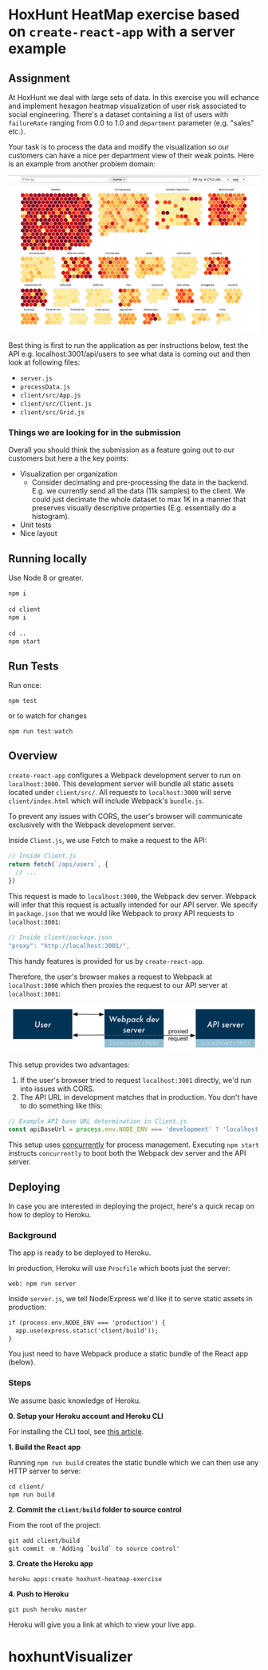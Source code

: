 # HoxHunt HeatMap exercise based on `create-react-app` with a server example


## Assignment

At HoxHunt we deal with large sets of data. In this exercise you will echance and implement hexagon heatmap visualization of user risk associated to social engineering. There's a dataset containing a list of users with `failureRate` ranging from 0.0 to 1.0 and `department` parameter (e.g. "sales" etc.).

Your task is to process the data and modify the visualization so our customers can have a nice per department view of their weak points. Here is an example from another problem domain:

![](./lpghostmap.png)

Best thing is first to run the application as per instructions below, test the API e.g. localhost:3001/api/users to see what data is coming out and then look at following files:

- `server.js`
- `processData.js`
- `client/src/App.js`
- `client/src/Client.js`
- `client/src/Grid.js`

### Things we are looking for in the submission

Overall you should think the submission as a feature going out to our customers but here a the key points:

- Visualization per organization
  - Consider decimating and pre-processing the data in the backend. E.g. we currently send all the data (11k samples) to the client. We could just decimate the whole dataset to max 1K in a manner that preserves visually descriptive properties (E.g. essentially do a histogram). 
- Unit tests
- Nice layout

## Running locally

Use Node 8 or greater.

```
npm i

cd client
npm i

cd ..
npm start
```

## Run Tests

Run once:
```
npm test
```
or to watch for changes
```
npm run test:watch
```


## Overview

`create-react-app` configures a Webpack development server to run on `localhost:3000`. This development server will bundle all static assets located under `client/src/`. All requests to `localhost:3000` will serve `client/index.html` which will include Webpack's `bundle.js`.

To prevent any issues with CORS, the user's browser will communicate exclusively with the Webpack development server.

Inside `Client.js`, we use Fetch to make a request to the API:

```js
// Inside Client.js
return fetch(`/api/users`, {
  // ...
})
```

This request is made to `localhost:3000`, the Webpack dev server. Webpack will infer that this request is actually intended for our API server. We specify in `package.json` that we would like Webpack to proxy API requests to `localhost:3001`:

```js
// Inside client/package.json
"proxy": "http://localhost:3001/",
```

This handy features is provided for us by `create-react-app`.

Therefore, the user's browser makes a request to Webpack at `localhost:3000` which then proxies the request to our API server at `localhost:3001`:

![](./flow-diagram.png)

This setup provides two advantages:

1. If the user's browser tried to request `localhost:3001` directly, we'd run into issues with CORS.
2. The API URL in development matches that in production. You don't have to do something like this:

```js
// Example API base URL determination in Client.js
const apiBaseUrl = process.env.NODE_ENV === 'development' ? 'localhost:3001' : '/'
```

This setup uses [concurrently](https://github.com/kimmobrunfeldt/concurrently) for process management. Executing `npm start` instructs `concurrently` to boot both the Webpack dev server and the API server.

## Deploying

In case you are interested in deploying the project, here's a quick recap on how to deploy to Heroku.

### Background

The app is ready to be deployed to Heroku.

In production, Heroku will use `Procfile` which boots just the server:

```
web: npm run server
```

Inside `server.js`, we tell Node/Express we'd like it to serve static assets in production:

```
if (process.env.NODE_ENV === 'production') {
  app.use(express.static('client/build'));
}
```

You just need to have Webpack produce a static bundle of the React app (below).

### Steps

We assume basic knowledge of Heroku.

**0. Setup your Heroku account and Heroku CLI**

For installing the CLI tool, see [this article](https://devcenter.heroku.com/articles/heroku-command-line).

**1. Build the React app**

Running `npm run build` creates the static bundle which we can then use any HTTP server to serve:

```
cd client/
npm run build
```

**2. Commit the `client/build` folder to source control**

From the root of the project:

```
git add client/build
git commit -m 'Adding `build` to source control'
```

**3. Create the Heroku app**

```
heroku apps:create hoxhunt-heatmap-exercise
```

**4. Push to Heroku**

```
git push heroku master
```

Heroku will give you a link at which to view your live app.
# hoxhuntVisualizer
